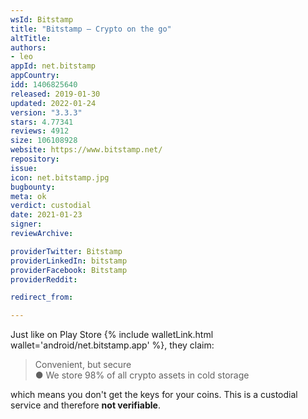 ```yaml
---
wsId: Bitstamp
title: "Bitstamp – Crypto on the go"
altTitle: 
authors:
- leo
appId: net.bitstamp
appCountry: 
idd: 1406825640
released: 2019-01-30
updated: 2022-01-24
version: "3.3.3"
stars: 4.77341
reviews: 4912
size: 106108928
website: https://www.bitstamp.net/
repository: 
issue: 
icon: net.bitstamp.jpg
bugbounty: 
meta: ok
verdict: custodial
date: 2021-01-23
signer: 
reviewArchive:

providerTwitter: Bitstamp
providerLinkedIn: bitstamp
providerFacebook: Bitstamp
providerReddit: 

redirect_from:

---
```


Just like on Play Store {% include walletLink.html wallet='android/net.bitstamp.app' %}, they claim:

> Convenient, but secure<br>
  ● We store 98% of all crypto assets in cold storage

which means you don't get the keys for your coins. This is a custodial service
and therefore **not verifiable**.

